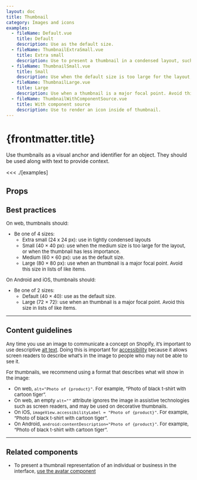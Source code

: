 ```yaml
---
layout: doc
title: Thumbnail
category: Images and icons
examples:
  - fileName: Default.vue
    title: Default
    description: Use as the default size.
  - fileName: ThumbnailExtraSmall.vue
    title: Extra small
    description: Use to present a thumbnail in a condensed layout, such as a data table cell or an action list item.
  - fileName: ThumbnailSmall.vue
    title: Small
    description: Use when the default size is too large for the layout, or when the thumbnail has less importance.
  - fileName: ThumbnailLarge.vue
    title: Large
    description: Use when a thumbnail is a major focal point. Avoid this size in lists of like items.
  - fileName: ThumbnailWithComponentSource.vue
    title: With component source
    description: Use to render an icon inside of thumbnail.
---
```


# {frontmatter.title}

<Lede>

Use thumbnails as a visual anchor and identifier for an object. They should be used along with text to provide context.

</Lede>

<Examples>

<<< ./[examples]

</Examples>

## Props

<PropsTable />

<div style="font-size: 0.8125rem">

## Best practices

On web, thumbnails should:

- Be one of 4 sizes:
  - Extra small (24 x 24 px): use in tightly condensed layouts
  - Small (40 × 40 px): use when the medium size is too large for the layout, or when the thumbnail has less importance.
  - Medium (60 × 60 px): use as the default size.
  - Large (80 × 80 px): use when an thumbnail is a major focal point. Avoid this size in lists of like items.

On Android and iOS, thumbnails should:

- Be one of 2 sizes:
  - Default (40 × 40): use as the default size.
  - Large (72 × 72): use when an thumbnail is a major focal point. Avoid this size in lists of like items.

---

## Content guidelines

Any time you use an image to communicate a concept on Shopify, it’s important to use descriptive [alt text](https://polaris.shopify.com/content/alternative-text). Doing this is important for [accessibility](https://polaris.shopify.com/foundations/internationalization) because it allows screen readers to describe what’s in the image to people who may not be able to see it.

For thumbnails, we recommend using a format that describes what will show in the image:

- On web, `alt="Photo of {product}"`. For example, “Photo of black t-shirt with cartoon tiger”.
- On web, an empty `alt=""` attribute ignores the image in assistive technologies such as screen readers, and may be used on decorative thumbnails.
- On iOS, `imageView.accessibilityLabel = "Photo of {product}"`. For example, “Photo of black t-shirt with cartoon tiger”.
- On Android, `android:contentDescription="Photo of {product}"`. For example, “Photo of black t-shirt with cartoon tiger”.

---

## Related components

- To present a thumbnail representation of an individual or business in the interface, [use the avatar component](/components/Avatar)

</div>
